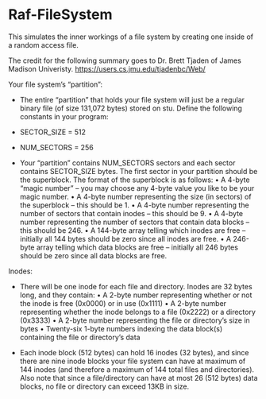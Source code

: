 # Raf-FileSystem
This simulates the inner workings of a file system by creating one inside of a random access file.

The credit for the following summary goes to Dr. Brett Tjaden of James Madison Univeristy.
https://users.cs.jmu.edu/tjadenbc/Web/

Your file system’s “partition”:

- The entire “partition” that holds your file system will just be a regular binary file (of size 131,072 bytes) stored on stu. Define the following constants in your program:
- SECTOR_SIZE = 512 
- NUM_SECTORS = 256

- Your “partition” contains NUM_SECTORS sectors and each sector contains SECTOR_SIZE bytes. The first sector in your partition should be the superblock. The format of the superblock is as follows:
  • A 4-byte “magic number” – you may choose any 4-byte value you like to be your magic number.
  • A 4-byte number representing the size (in sectors) of the superblock – this should be 1.
  • A 4-byte number representing the number of sectors that contain inodes – this should be 9.
  • A 4-byte number representing the number of sectors that contain data blocks – this should be 246.
  • A 144-byte array telling which inodes are free – initially all 144 bytes should be zero since all inodes are free.
  • A 246-byte array telling which data blocks are free – initially all 246 bytes should be zero since all data blocks are free.

Inodes:
- There will be one inode for each file and directory. Inodes are 32 bytes long, and they contain:
  • A 2-byte number representing whether or not the inode is free (0x0000) or in use (0x1111)
  • A 2-byte number representing whether the inode belongs to a file (0x2222) or a directory (0x3333)
  • A 2-byte number representing the file or directory’s size in bytes
  • Twenty-six 1-byte numbers indexing the data block(s) containing the file or directory’s data

- Each inode block (512 bytes) can hold 16 inodes (32 bytes), and since there are nine inode blocks your file system can have at maximum of 144 inodes (and therefore a maximum of 144 total files and directories). Also note that since a file/directory can have at most 26 (512 bytes) data blocks, no file or directory can exceed 13KB in size.
